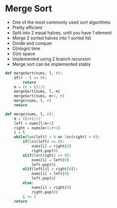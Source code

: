 # Merge Sort

- One of the most commonly used sort algorithms
- Pretty efficient
- Split into 2 equal halves, until you have 1 element
- Merge 2 sorted halves into 1 sorted list
- Divide and conquer
- O(nlogn) time
- O(n) space
- Implemented using 2 branch recursion
- Merge sort can be implemented stably
```python
def mergeSort(nums, l, r):
    if(r - l <= 0):
        return
    m = (r + l)//2
    mergeSort(nums, l, m)
    mergeSort(nums, m+1, r)
    merge(nums, l, r)
    return

def merge(nums, l, r):
    m = (l+r)//2
    left = nums[l:m+1]
    right = nums[m+1:r+1]
    i = l
    while(len(left) > 0 or len(right) > 0):
        if(len(left) == 0):
            nums[i] = right[0]
            right.pop(0)
        elif(len(right) == 0):
            nums[i] = left[0]
            left.pop(0)
        elif(left[0] < right[0]):
            nums[i] = left[0]
            left.pop(0)
        else:
            nums[i] = right[0]
            right.pop(0)
        i += 1
    return
```
